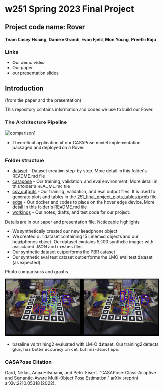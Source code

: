 # w251 Spring 2023 Final Project

## Project code name: Rover
#### Team Casey Hsiung, Daniele Grandi, Evan Fjeld, Mon Young, Preethi Raju

### Links
- Our demo video
- Our paper
- our presentation slides

## Introduction
(from the paper and the presentation)

This repository contains information and codes we use to build our Rover.

### The Architecture Pipeline

![comparison1](edge_app.png)
-  Theoretical application of our CASAPose model implementation packaged and deployed on a Rover.

### Folder structure

- [dataset](dataset) - Dataset creation step-by-step. More detail in this folder's README.md file
- [casapose](casapose) - Our training, validation, and eval environment. More detail in this folder's README.md file
- [csv_outputs](csv_outputs) - Our training, validation, and eval output files. It is used to generate plots and tables in the [251_final_project_plots_tables.ipynb](251_final_project_plots_tables.ipynb) file.
- [edge](edge) - Our docker and codes to place on the hover edge device. More detail in this folder's README.md file
- [workings](workings) - Our notes, drafts, and test code for our project.

Details are in our paper and presentation file. Noticeable highlights
- We synthetically created our new headphone object 
- We created our dataset containing 15 Linemod objects and our headphones object. Our dataset contains 5,000 synthetic images with associated JSON and meshes files.
- Our synthetic dataset outperforms the PBR dataset
- Our synthetic eval test dataset outperforms the LMO eval test dataset (as expected)

Photo comparisons and graphs

![comparison1](img/8_vs_obj16_lmo_compare.png)
-  baseline vs training2 evaluated with LM-O dataset. Our training2 detects glue, has better accuracy on cat, but mis-detect ape.

### CASAPose Citation

Gard, Niklas, Anna Hilsmann, and Peter Eisert. "CASAPose: Class-Adaptive and Semantic-Aware Multi-Object Pose Estimation." arXiv preprint arXiv:2210.05318 (2022).